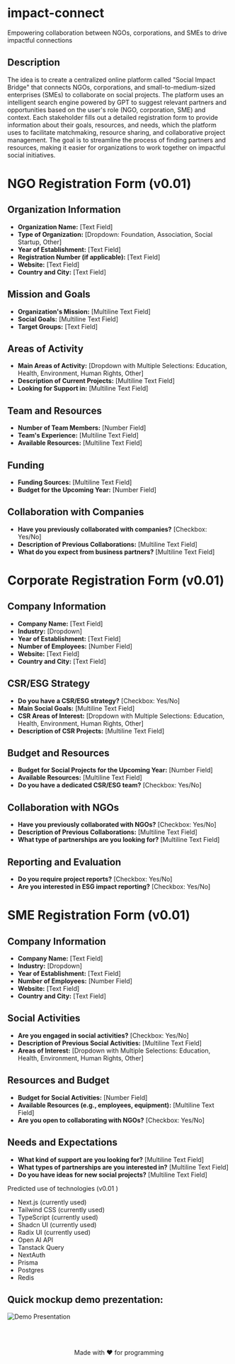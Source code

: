 # impact-connect
Empowering collaboration between NGOs, corporations, and SMEs to drive impactful connections

## Description
The idea is to create a centralized online platform called "Social Impact Bridge" that connects NGOs, corporations, and small-to-medium-sized enterprises (SMEs) to collaborate on social projects. The platform uses an intelligent search engine powered by GPT to suggest relevant partners and opportunities based on the user's role (NGO, corporation, SME) and context. Each stakeholder fills out a detailed registration form to provide information about their goals, resources, and needs, which the platform uses to facilitate matchmaking, resource sharing, and collaborative project management. The goal is to streamline the process of finding partners and resources, making it easier for organizations to work together on impactful social initiatives.

# NGO Registration Form (v0.01)

## Organization Information
- **Organization Name:** [Text Field]
- **Type of Organization:** [Dropdown: Foundation, Association, Social Startup, Other]
- **Year of Establishment:** [Text Field]
- **Registration Number (if applicable):** [Text Field]
- **Website:** [Text Field]
- **Country and City:** [Text Field]

## Mission and Goals
- **Organization's Mission:** [Multiline Text Field]
- **Social Goals:** [Multiline Text Field]
- **Target Groups:** [Text Field]

## Areas of Activity
- **Main Areas of Activity:** [Dropdown with Multiple Selections: Education, Health, Environment, Human Rights, Other]
- **Description of Current Projects:** [Multiline Text Field]
- **Looking for Support in:** [Multiline Text Field]

## Team and Resources
- **Number of Team Members:** [Number Field]
- **Team's Experience:** [Multiline Text Field]
- **Available Resources:** [Multiline Text Field]

## Funding
- **Funding Sources:** [Multiline Text Field]
- **Budget for the Upcoming Year:** [Number Field]

## Collaboration with Companies
- **Have you previously collaborated with companies?** [Checkbox: Yes/No]
- **Description of Previous Collaborations:** [Multiline Text Field]
- **What do you expect from business partners?** [Multiline Text Field]


# Corporate Registration Form (v0.01)

## Company Information
- **Company Name:** [Text Field]
- **Industry:** [Dropdown]
- **Year of Establishment:** [Text Field]
- **Number of Employees:** [Number Field]
- **Website:** [Text Field]
- **Country and City:** [Text Field]

## CSR/ESG Strategy
- **Do you have a CSR/ESG strategy?** [Checkbox: Yes/No]
- **Main Social Goals:** [Multiline Text Field]
- **CSR Areas of Interest:** [Dropdown with Multiple Selections: Education, Health, Environment, Human Rights, Other]
- **Description of CSR Projects:** [Multiline Text Field]

## Budget and Resources
- **Budget for Social Projects for the Upcoming Year:** [Number Field]
- **Available Resources:** [Multiline Text Field]
- **Do you have a dedicated CSR/ESG team?** [Checkbox: Yes/No]

## Collaboration with NGOs
- **Have you previously collaborated with NGOs?** [Checkbox: Yes/No]
- **Description of Previous Collaborations:** [Multiline Text Field]
- **What type of partnerships are you looking for?** [Multiline Text Field]

## Reporting and Evaluation
- **Do you require project reports?** [Checkbox: Yes/No]
- **Are you interested in ESG impact reporting?** [Checkbox: Yes/No]

# SME Registration Form (v0.01)

## Company Information
- **Company Name:** [Text Field]
- **Industry:** [Dropdown]
- **Year of Establishment:** [Text Field]
- **Number of Employees:** [Number Field]
- **Website:** [Text Field]
- **Country and City:** [Text Field]

## Social Activities
- **Are you engaged in social activities?** [Checkbox: Yes/No]
- **Description of Previous Social Activities:** [Multiline Text Field]
- **Areas of Interest:** [Dropdown with Multiple Selections: Education, Health, Environment, Human Rights, Other]

## Resources and Budget
- **Budget for Social Activities:** [Number Field]
- **Available Resources (e.g., employees, equipment):** [Multiline Text Field]
- **Are you open to collaborating with NGOs?** [Checkbox: Yes/No]

## Needs and Expectations
- **What kind of support are you looking for?** [Multiline Text Field]
- **What types of partnerships are you interested in?** [Multiline Text Field]
- **Do you have ideas for new social projects?** [Multiline Text Field]


Predicted use of technologies (v0.01 )
- Next.js (currently used)
- Tailwind CSS (currently used)
- TypeScript (currently used) 
- Shadcn UI (currently used)
- Radix UI (currently used)
- Open AI API
- Tanstack Query
- NextAuth
- Prisma
- Postgres
- Redis

## Quick mockup demo prezentation:


![Demo Presentation](public/assets/demo-presentation.gif)

<p align="center" style="padding-top: 50px;">Made with ❤️ for programming</p>



